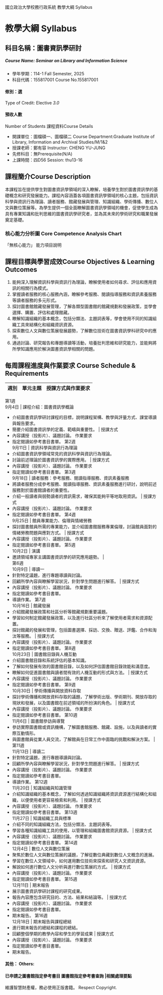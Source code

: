 國立政治大學校務行政系統 教學大綱 Syllabus
# 教學大綱 Syllabus
##  科目名稱：圖書資訊學研討
#####  Course Name: Seminar on Library and Information Science
  * 學年學期：114-1 Fall Semester, 2025 
  * 科目代碼：155817001 Course No.155817001
#### 修別：選
Type of Credit: Elective 
_3.0_
#### 預收人數
Number of Students
課程資料Course Details
  * 開課單位：圖檔碩一、圖檔碩二 Course Department:Graduate Institute of Library, Information and Archival Studies/M/1&2 
  * 授課老師：鄭有容 Instructor: CHENG YU-JUNG 
  * 先修科目：無Prerequisite(N/A)
  * 上課時間：四D56 Session: thu13-16
##  課程簡介Course Description
本課程旨在提供學生對圖書資訊學領域的深入瞭解，培養學生對於圖書資訊學的基礎概念和研究發展能力。課程內容涵蓋各項圖書資訊學領域的核心主題，包括資訊科學與資訊行為理論、讀者服務、館藏發展與管理、知識組織、學術傳播、數位人文與數位策展等。為學生提供一個全面瞭解圖書資訊學領域的機會，促使學生成為具有專業知識和批判思維的圖書資訊學研究者，並為其未來的學術研究和職業發展奠定基礎。
###  核心能力分析圖 Core Competence Analysis Chart
「無核心能力」 
能力項目說明
##  課程目標與學習成效Course Objectives & Learning Outcomes 
  1. 能夠深入理解資訊科學與資訊行為理論，瞭解使用者如何尋求、評估和應用資訊的相關行為模式。
  2. 掌握讀者服務的核心服務內涵，瞭解參考服務、閱讀指導服務和資訊素養服務等讀者服務的多元形式。
  3. 探討圖書館館藏發展管理，了解各類型圖書館的館藏規劃和發展政策，並學會選擇、購置、評估和處理館藏。
  4. 瞭解知識組織的基本概念，包括分類法、主題詞表等，學會使用不同的知識組織工具來結構化和組織資訊資源。
  5. 探索數位人文與數位策展發展趨勢，了解數位技術在圖書資訊學科研究中的應用。
  6. 通過討論、研究報告和專題導讀等活動，培養批判思維和研究能力，並能夠將所學知識應用於解決圖書資訊學相關的問題。
##  每周課程進度與作業要求 Course Schedule & Requirements
週別 |  單元主題 |  授課方式與作業要求  
---|---|---  
第1週  
9月4日 |  課程介紹：圖書資訊學概論
  * 介紹圖書資訊學研討課程的目標，說明課程架構、教學與評量方式、課堂導讀與報告要求。
  * 簡要介紹圖書資訊學的定義、範疇與重要性。
|  授課方式
  * 內容講授（投影片）、議題討論。
作業要求
  * 指定閱讀如參考書目書單。
第2週  
9月11日 |  資訊科學與資訊行為理論
  * 介紹圖書資訊學領域常見的資訊科學與資訊行為理論。
  * 討論前述理論於圖書資訊學的實際應用。
|  授課方式
  * 內容講授（投影片）、議題討論。
作業要求
  * 指定閱讀如參考書目書單。
第3週  
9月18日 |  讀者服務：參考服務、閱讀指導服務、資訊素養服務
  * 將讀者服務分成參考服務、閱讀指導服務、資訊素養服務進行研討，說明前述服務對於圖書館讀者的重要性。
  * 介紹一般讀者與弱勢讀者的資訊需求，確保其能夠平等地取用資訊。
|  授課方式
  * 內容講授（投影片）、議題討論。
作業要求
  * 指定閱讀如參考書目書單。
第4週  
9月25日 |  館員專業能力、倫理與情緒勞務
  * 探討圖書館員所需的專業能力，並介紹圖書館服務專業倫理，討論館員面對的情緒勞務問題與應對方式。
|  授課方式
  * 內容講授（投影片）、議題討論。
作業要求
  * 指定閱讀如參考書目書單。
第5週  
10月2日 |  演講
  * 邀請領域專家主講圖書資訊學的研究應用趨勢。
|   
第6週  
10月9日 |  導讀一
  * 針對特定議題，進行專題導讀與討論。
  * 回顧所學內容與瞭解學習狀況，針對學生問題進行解答。
|  授課方式
  * 內容講授（投影片）、議題討論。
作業要求
  * 指定閱讀如參考書目書單。
  * 導讀作業。
第7週  
10月16日 |  館藏發展
  * 介紹館藏發展政策和社區分析等館藏規劃重要議題。
  * 學習如何制定館藏發展政策，以及進行社區分析來了解使用者需求和資源配置。
  * 探討館藏的發展和管理，包括圖書選擇、採訪、交換、贈送、評鑑、合作和淘汰等服務。
|  授課方式
  * 內容講授（投影片）、議題討論。
作業要求
  * 指定閱讀如參考書目書單。
第8週  
10月23日 |  圖書館目錄與人機互動
  * 介紹圖書館目錄和系統評估的基本知識。
  * 了解如何發展有效的圖書館目錄，以及如何評估圖書館目錄效能和滿意度。
  * 瞭解如何促進圖書館與讀者間有效的人機互動的形式與方法。
|  授課方式
  * 內容講授（投影片）、議題討論。
作業要求
  * 指定閱讀如參考書目書單。
第9週  
10月30日 |  學術傳播與開放資料存取
  * 探討學術傳播和開放資料存取的議題，了解學術出版、學術期刊、開放存取的現狀和發展，以及圖書館在前述領域的所扮演的角色。
|  授課方式
  * 內容講授（投影片）、議題討論。
作業要求
  * 指定閱讀如參考書目書單。
第10週  
11月6日 |  圖書館參訪與導覽
  * 參訪實際圖書館或資訊機構，了解圖書館服務、館藏、設施，以及與讀者的實際互動情形。
  * 與圖書館員從業人員交流，了解館員在日常工作中面臨的挑戰和解決方案。
|   
第11週  
11月13日 |  導讀二
  * 針對特定議題，進行專題導讀與討論。
  * 回顧所學內容與瞭解學習狀況，針對學生問題進行解答。
|  授課方式
  * 內容講授（投影片）、議題討論。
作業要求
  * 指定閱讀如參考書目書單。
  * 導讀作業。
第12週  
11月20日 |  知識組織與知識管理
  * 介紹知識組織的基本概念，了解如何透過知識組織將資訊資源進行結構化和組織，以便使用者更容易檢索和利用。
|  授課方式
  * 內容講授（投影片）、議題討論。
作業要求
  * 指定閱讀如參考書目書單。
第13週  
11月27日 |  知識組織工具與標準
  * 介紹不同的知識組織方法，包括分類法、主題詞表等。
  * 學習各種知識組織工具的使用，以管理和組織圖書館資訊資源。
|  授課方式
  * 內容講授（投影片）、議題討論。
作業要求
  * 指定閱讀如參考書目書單。
第14週  
12月4日 |  數位人文與數位策展
  * 聚焦於數位人文與數位策展的議題，了解從數位典藏到數位人文概念的進展。
  * 學習在數位人文領域中，如何運用數位技術來探索和研究人文資訊資源。
  * 解說如何進行數位人文分析與進行數位策展的方式。
|  授課方式
  * 內容講授（投影片）、議題討論。
作業要求
  * 指定閱讀如參考書目書單。
第15週  
12月11日 |  期末報告
  * 展示圖書資訊學研討課程的研究成果。
  * 報告內容應包含研究目的、方法、結果和結論等。
|  授課方式
  * 內容講授（投影片）、議題討論。
作業要求
  * 指定閱讀如參考書目書單。
  * 期末報告。
第16週  
12月18日 |  期末報告與課程總結
  * 進行期末報告的總結和課程的總結。
  * 回顧整個學期的教學內容和學生的學習成果
|  授課方式
  * 內容講授（投影片）、議題討論。
作業要求
  * 指定閱讀如參考書目書單。
  * 期末報告。
####  其他： Others:
####  已申請之圖書館指定參考書目  圖書館指定參考書查詢 |相關處理要點
維護智慧財產權，務必使用正版書籍。 Respect Copyright.